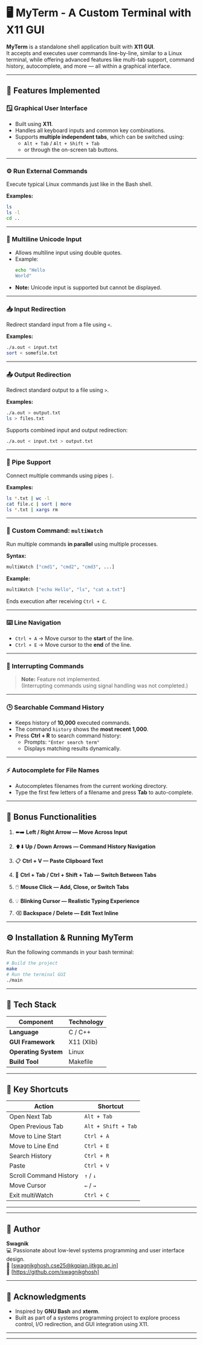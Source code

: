 # 🖥️ MyTerm - A Custom Terminal with X11 GUI

**MyTerm** is a standalone shell application built with **X11 GUI**.  
It accepts and executes user commands line-by-line, similar to a Linux terminal, while offering advanced features like multi-tab support, command history, autocomplete, and more — all within a graphical interface.

---

## 🚀 Features Implemented

### 🪟 Graphical User Interface

- Built using **X11**.
- Handles all keyboard inputs and common key combinations.
- Supports **multiple independent tabs**, which can be switched using:
  - `Alt + Tab` / `Alt + Shift + Tab`
  - or through the on-screen tab buttons.

---

### ⚙️ Run External Commands

Execute typical Linux commands just like in the Bash shell.

**Examples:**

```bash
ls
ls -l
cd ..
```

---

### 🧵 Multiline Unicode Input

- Allows multiline input using double quotes.
- Example:
  ```bash
  echo "Hello
  World"
  ```
- **Note:** Unicode input is supported but cannot be displayed.

---

### 📥 Input Redirection

Redirect standard input from a file using `<`.

**Examples:**

```bash
./a.out < input.txt
sort < somefile.txt
```

---

### 📤 Output Redirection

Redirect standard output to a file using `>`.

**Examples:**

```bash
./a.out > output.txt
ls > files.txt
```

Supports combined input and output redirection:

```bash
./a.out < input.txt > output.txt
```

---

### 🔗 Pipe Support

Connect multiple commands using pipes `|`.

**Examples:**

```bash
ls *.txt | wc -l
cat file.c | sort | more
ls *.txt | xargs rm
```

---

### 🧩 Custom Command: `multiWatch`

Run multiple commands **in parallel** using multiple processes.

**Syntax:**

```bash
multiWatch ["cmd1", "cmd2", "cmd3", ...]
```

**Example:**

```bash
multiWatch ["echo Hello", "ls", "cat a.txt"]
```

Ends execution after receiving `Ctrl + C`.

---

### ⌨️ Line Navigation

- `Ctrl + A` → Move cursor to the **start** of the line.
- `Ctrl + E` → Move cursor to the **end** of the line.

---

### 🛑 Interrupting Commands

> **Note:** Feature not implemented.  
> (Interrupting commands using signal handling was not completed.)

---

### 🕒 Searchable Command History

- Keeps history of **10,000** executed commands.
- The command `history` shows the **most recent 1,000**.
- Press **Ctrl + R** to search command history:
  - Prompts: `"Enter search term"`
  - Displays matching results dynamically.

---

### ⚡ Autocomplete for File Names

- Autocompletes filenames from the current working directory.
- Type the first few letters of a filename and press **Tab** to auto-complete.

---

## 🎁 Bonus Functionalities

1. ⬅️➡️ **Left / Right Arrow — Move Across Input**

2. ⬆️⬇️ **Up / Down Arrows — Command History Navigation**

3. 📋 **Ctrl + V — Paste Clipboard Text**

4. 🔄 **Ctrl + Tab / Ctrl + Shift + Tab — Switch Between Tabs**

5. 🖱️ **Mouse Click — Add, Close, or Switch Tabs**

6. 💡 **Blinking Cursor — Realistic Typing Experience**

7. ⌫ **Backspace / Delete — Edit Text Inline**

---

## ⚙️ Installation & Running MyTerm

Run the following commands in your bash terminal:

```bash
# Build the project
make
# Run the terminal GUI
./main
```

---

## 🧱 Tech Stack

| Component            | Technology |
| -------------------- | ---------- |
| **Language**         | C / C++    |
| **GUI Framework**    | X11 (Xlib) |
| **Operating System** | Linux      |
| **Build Tool**       | Makefile   |

---

## 🧩 Key Shortcuts

| Action                 | Shortcut            |
| ---------------------- | ------------------- |
| Open Next Tab          | `Alt + Tab`         |
| Open Previous Tab      | `Alt + Shift + Tab` |
| Move to Line Start     | `Ctrl + A`          |
| Move to Line End       | `Ctrl + E`          |
| Search History         | `Ctrl + R`          |
| Paste                  | `Ctrl + V`          |
| Scroll Command History | `↑` / `↓`           |
| Move Cursor            | `←` / `→`           |
| Exit multiWatch        | `Ctrl + C`          |

---

---

## 👤 Author

**Swagnik**  
💻 Passionate about low-level systems programming and user interface design.  
📧 [swagnikghosh.cse25@kgpian.iitkgp.ac.in]  
🔗 [https://github.com/swagnikghosh]

---

## 🌟 Acknowledgments

- Inspired by **GNU Bash** and **xterm**.
- Built as part of a systems programming project to explore process control, I/O redirection, and GUI integration using X11.

---

---